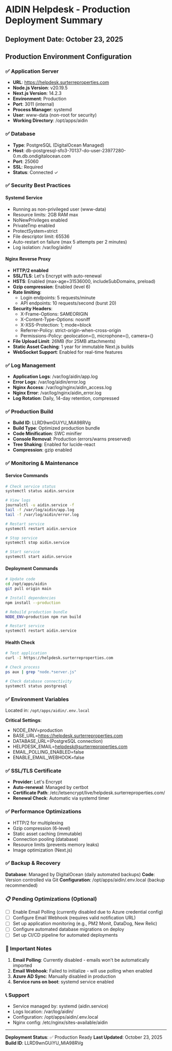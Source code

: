 # AIDIN Helpdesk - Production Deployment Summary

## Deployment Date: October 23, 2025

## Production Environment Configuration

### ✅ Application Server
- **URL**: https://helpdesk.surterreproperties.com
- **Node.js Version**: v20.19.5
- **Next.js Version**: 14.2.3
- **Environment**: Production
- **Port**: 3011 (internal)
- **Process Manager**: systemd
- **User**: www-data (non-root for security)
- **Working Directory**: /opt/apps/aidin

### ✅ Database
- **Type**: PostgreSQL (DigitalOcean Managed)
- **Host**: db-postgresql-sfo3-70137-do-user-23977280-0.m.db.ondigitalocean.com
- **Port**: 25060
- **SSL**: Required
- **Status**: Connected ✓

### ✅ Security Best Practices

#### Systemd Service
- Running as non-privileged user (www-data)
- Resource limits: 2GB RAM max
- NoNewPrivileges enabled
- PrivateTmp enabled
- ProtectSystem=strict
- File descriptor limit: 65536
- Auto-restart on failure (max 5 attempts per 2 minutes)
- Log isolation: /var/log/aidin/

#### Nginx Reverse Proxy
- **HTTP/2 enabled**
- **SSL/TLS**: Let's Encrypt with auto-renewal
- **HSTS**: Enabled (max-age=31536000, includeSubDomains, preload)
- **Gzip compression**: Enabled (level 6)
- **Rate limiting**:
  - Login endpoints: 5 requests/minute
  - API endpoints: 10 requests/second (burst 20)
- **Security Headers**:
  - X-Frame-Options: SAMEORIGIN
  - X-Content-Type-Options: nosniff
  - X-XSS-Protection: 1; mode=block
  - Referrer-Policy: strict-origin-when-cross-origin
  - Permissions-Policy: geolocation=(), microphone=(), camera=()
- **File Upload Limit**: 26MB (for 25MB attachments)
- **Static Asset Caching**: 1 year for immutable Next.js builds
- **WebSocket Support**: Enabled for real-time features

### ✅ Log Management
- **Application Logs**: /var/log/aidin/app.log
- **Error Logs**: /var/log/aidin/error.log
- **Nginx Access**: /var/log/nginx/aidin_access.log
- **Nginx Error**: /var/log/nginx/aidin_error.log
- **Log Rotation**: Daily, 14-day retention, compressed

### ✅ Production Build
- **Build ID**: LLRD9wnGUiYU_MiA98RVg
- **Build Type**: Optimized production bundle
- **Code Minification**: SWC minifier
- **Console Removal**: Production (errors/warns preserved)
- **Tree Shaking**: Enabled for lucide-react
- **Compression**: gzip enabled

### ✅ Monitoring & Maintenance

#### Service Commands
```bash
# Check service status
systemctl status aidin.service

# View logs
journalctl -u aidin.service -f
tail -f /var/log/aidin/app.log
tail -f /var/log/aidin/error.log

# Restart service
systemctl restart aidin.service

# Stop service
systemctl stop aidin.service

# Start service
systemctl start aidin.service
```

#### Deployment Commands
```bash
# Update code
cd /opt/apps/aidin
git pull origin main

# Install dependencies
npm install --production

# Rebuild production bundle
NODE_ENV=production npm run build

# Restart service
systemctl restart aidin.service
```

#### Health Check
```bash
# Test application
curl -I https://helpdesk.surterreproperties.com

# Check process
ps aux | grep "node.*server.js"

# Check database connectivity
systemctl status postgresql
```

### ✅ Environment Variables
Located in: `/opt/apps/aidin/.env.local`

**Critical Settings**:
- NODE_ENV=production
- BASE_URL=https://helpdesk.surterreproperties.com
- DATABASE_URL=(PostgreSQL connection)
- HELPDESK_EMAIL=helpdesk@surterreproperties.com
- EMAIL_POLLING_ENABLED=false
- ENABLE_EMAIL_WEBHOOK=false

### ✅ SSL/TLS Certificate
- **Provider**: Let's Encrypt
- **Auto-renewal**: Managed by certbot
- **Certificate Path**: /etc/letsencrypt/live/helpdesk.surterreproperties.com/
- **Renewal Check**: Automatic via systemd timer

### ✅ Performance Optimizations
- HTTP/2 for multiplexing
- Gzip compression (6-level)
- Static asset caching (immutable)
- Connection pooling (database)
- Resource limits (prevents memory leaks)
- Image optimization (Next.js)

### ✅ Backup & Recovery
**Database**: Managed by DigitalOcean (daily automated backups)
**Code**: Version controlled via Git
**Configuration**: /opt/apps/aidin/.env.local (backup recommended)

### 📋 Pending Optimizations (Optional)
- [ ] Enable Email Polling (currently disabled due to Azure credential config)
- [ ] Configure Email Webhook (requires valid notification URL)
- [ ] Set up application monitoring (e.g., PM2 Monit, DataDog, New Relic)
- [ ] Configure automated database migrations on deploy
- [ ] Set up CI/CD pipeline for automated deployments

### 🚨 Important Notes
1. **Email Polling**: Currently disabled - emails won't be automatically imported
2. **Email Webhook**: Failed to initialize - will use polling when enabled
3. **Azure AD Sync**: Manually disabled in production
4. **Service runs on boot**: systemd service enabled

### 📞 Support
- Service managed by: systemd (aidin.service)
- Logs location: /var/log/aidin/
- Configuration: /opt/apps/aidin/.env.local
- Nginx config: /etc/nginx/sites-available/aidin

---
**Deployment Status**: ✅ Production Ready
**Last Updated**: October 23, 2025
**Build ID**: LLRD9wnGUiYU_MiA98RVg
